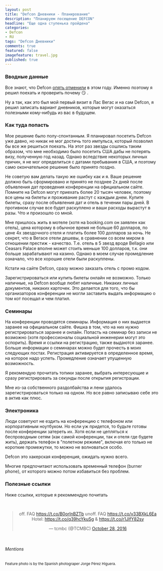 ```yaml
---
layout: post
title: "Defcon Дневники - Планирование"
description: "Планируем посещение DEFCON"
headline: "Еще одна ступенька пройдена"
categories: 
- Defcon 
- RU
tags: "Defcon Дневники"
comments: true
featured: false
imagefeature: travel.jpg
published: true 
---
```


### Вводные данные

Все знают, что Defcon [опять отменили](https://motherboard.vice.com/en_us/article/ezvez4/def-con-is-cancelled-again) в этом году. Именно поэтому я решил поехать и проверить почему :smirk: .

Ну а так, как это был мой первый визит в Лас Вегас и на сам Defcon, я решил записать вариант дневников, которые могут оказаться полезными кому-нибудь из вас в будущем.

### Как туда попасть 

Мое решение было полу-спонтанным. Я планировал посетить Defcon уже давно, но никак не мог достичь того импульса, который позволил бы все же решиться поехать. На этот раз звезды сошлись таким образом, что мне необходимо было посетить США дабы не потерять визу, полученную год назад. Однако вследствие некоторых личных причин, я не мог определиться с датами пребывания в США, и поэтому само окончательное решение было принято поздно. 

Не советую вам делать такую же ошибку как и я. Ваше решение должно быть сформировано и принято не позднее 2х дней после объявления дат проведения конференции на официальном сайте. Помните на Defcon могут приехать более 20 тысяч человек, поэтому все цены на билеты и проживание растут с каждым днем. Купите билеты, сразу после объявления дат и отель в течении пары дней. В противном случае все будет раскуплено и ваши расходы вырастут в разы. Что и произошло со мной. 

Мне пришлось жить в мотеле (хотя на booking.com он заявлен как отель), цена которому в обычное время не больше 60 долларов,  по цене 4х звездочного отеля и платить более 100 долларов за ночь. Не секрет, что в Вегасе отели дешевы, в сравнении со всем миром в отношении престиж - качество. Т.е. отель в 5 звезд вроде Bellagio или Ceasars Palace вполне может стоить меньше 100 долларов, т.к. они больше зарабатывают на казино. Однако в моем случае промедление означало, что все хорошие отели были раскуплены.

Кстати на сайте Defcon, сразу можно заказать отель с промо кодом.

Зарегистрироваться или купить билеты онлайн не возможно. Только наличные, на Defcon вообще любят наличные. Никаких личных документов, никаких карточек. Это делается для того, что бы организаторов конференции не могли заставить выдать информацию о том кот посещал и чем платил. 

### Семинары

На конференции проводятся семинары. Информация о них выдается заранее на официальном сайте. Фишка в том, что на них нужно регистрироваться заранее и онлайн. Попасть на семинар без записи не возможно (хотя профессионалы социальной инженерии могут это оспорить). Время и ссылки на регистрацию, также выдаются заранее. Больше информации о семинарах можно будет прочесть в моих следующих постах. Регистрация активируется в определенное время, на которое надо успеть. Промедление означает упущенную возможность.

Я рекомендую прочитать топики заранее, выбрать интересующие и сразу регистрировать за секунды после открытия регистрации. 

Мне из-за собственного раздолбайства и лени удалось зарегистрироваться только на одном. Но все равно записываю себе это в актив как плюс.

### Электроника

Люди советуют не ездить на конференцию с телефоном или корпоративным ноутбуком. Но если уж придется, то будьте готовы после конференции затереть их. Хотя если не цепляться к беспроводным сетям (как самой конференции, так и отеля где будете жить), держать телефон в "полетном режиме", включая его только не короткие промежутки, то можно не волноваться особо.

Defcon это хакерская конференция, ожидать нужно всего.

Многие предпочитают использовать временный телефон (burner phone), от которого можно потом избавиться без проблем.

### Полезные ссылки

Ниже ссылки, которые я рекоммендую почитать


<center>
<br>
<blockquote class="twitter-tweet" data-conversation="none" data-lang="en"><p lang="en" dir="ltr">off. FAQ <a href="https://t.co/B0orInBZTb">https://t.co/B0orInBZTb</a> unoff. FAQ <a href="https://t.co/v33BXkL6Ea">https://t.co/v33BXkL6Ea</a> Hotel: <a href="https://t.co/q39hcYkuSg">https://t.co/q39hcYkuSg</a> &amp; <a href="https://t.co/r1JIfY82sy">https://t.co/r1JIfY82sy</a></p>&mdash; tcmbc (@TCMBC) <a href="https://twitter.com/TCMBC/status/791834002596343808">October 28, 2016</a></blockquote>
<script async src="//platform.twitter.com/widgets.js" charset="utf-8"></script>
<br>
</center>

###### Mentions
<small>Feature photo is by the Spanish photograper Jorge Pérez Higuera. </small>